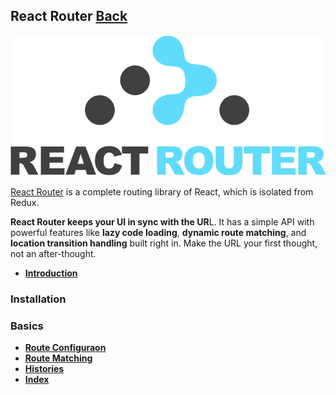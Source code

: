## React Router [Back](./../react.md)

![](./1.png)

[React Router](https://github.com/reactjs/react-router) is a complete routing library of React, which is isolated from Redux.

**React Router keeps your UI in sync with the UR**L. It has a simple API with powerful features like **lazy code loading**, **dynamic route matching**, and **location transition handling** built right in. Make the URL your first thought, not an after-thought.

- [**Introduction**](./introduction/introduction.md)

### Installation



### Basics

- [**Route Configuraon**](./route_configuration/route_configuration.md)
- [**Route Matching**](./route_matching/route_matching.md)
- [**Histories**](./histories/histories.md)
- [**Index**](./index/index.md)
